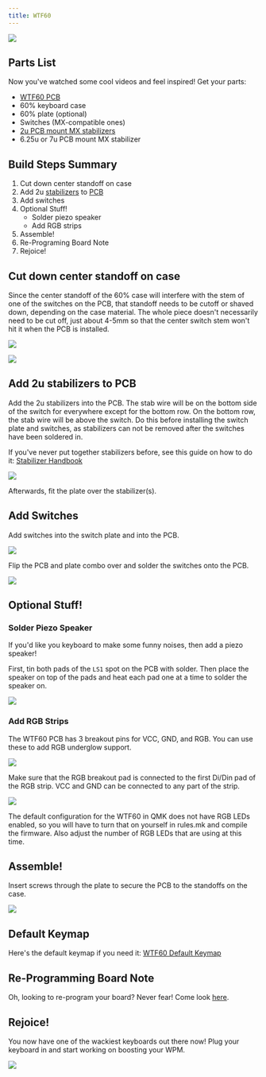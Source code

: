 ```yaml
---
title: WTF60 
---
```


![](./assets/images/wtf60/IMG_3180.jpeg)

## Parts List

Now you've watched some cool videos and feel inspired! Get your parts:

* [WTF60 PCB](https://keeb.io/products/wtf60-mirrored-60-keyboard-pcb)
* 60% keyboard case
* 60% plate (optional)
* Switches (MX-compatible ones)
* [2u PCB mount MX stabilizers](https://keeb.io/products/cherry-mx-stabilizer)
* 6.25u or 7u PCB mount MX stabilizer

## Build Steps Summary

1. Cut down center standoff on case
2. Add 2u [stabilizers](glossary#stabilizers) to [PCB](glossary#pcb)
3. Add switches
4. Optional Stuff!
    * Solder piezo speaker
    * Add RGB strips
5. Assemble!
6. Re-Programing Board Note
7. Rejoice!

## Cut down center standoff on case

Since the center standoff of the 60% case will interfere with the stem of one of the switches on the PCB, that standoff needs to be cutoff or shaved down, depending on the case material. The whole piece doesn't necessarily need to be cut off, just about 4-5mm so that the center switch stem won't hit it when the PCB is installed.

![](./assets/images/wtf60/IMG_3182.jpeg)

![](./assets/images/wtf60/IMG_3183.jpeg)

## Add 2u stabilizers to PCB

Add the 2u stabilizers into the PCB. The stab wire will be on the bottom side of the switch for everywhere except for the bottom row. On the bottom row, the stab wire will be above the switch. Do this before installing the switch plate and switches, as stabilizers can not be removed after the switches have been soldered in.

If you've never put together stabilizers before, see this guide on how to do it: [Stabilizer Handbook](https://imgur.com/gallery/machineabuses-stabilizer-handbook-v1-1-pHK0vhz)

![](./assets/images/wtf60/IMG_3184.jpeg)

Afterwards, fit the plate over the stabilizer(s).

## Add Switches

Add switches into the switch plate and into the PCB.

![](./assets/images/wtf60/IMG_3185.jpeg)

Flip the PCB and plate combo over and solder the switches onto the PCB.

![](./assets/images/wtf60/IMG_3186.jpeg)

## Optional Stuff!

### Solder Piezo Speaker

If you'd like you keyboard to make some funny noises, then add a piezo speaker!

First, tin both pads of the `LS1` spot on the PCB with solder. Then place the speaker on top of the pads and heat each pad one at a time to solder the speaker on.

![](./assets/images/wtf60/IMG_3188.jpeg)

### Add RGB Strips

The WTF60 PCB has 3 breakout pins for VCC, GND, and RGB. You can use these to add RGB underglow support.

![](./assets/images/wtf60/IMG_3190.jpeg)

Make sure that the RGB breakout pad is connected to the first Di/Din pad of the RGB strip. VCC and GND can be connected to any part of the strip.

![](./assets/images/wtf60/IMG_3189.jpeg)

The default configuration for the WTF60 in QMK does not have RGB LEDs enabled, so you will have to turn that on yourself in rules.mk and compile the firmware. Also adjust the number of RGB LEDs that are using at this time.

## Assemble!

Insert screws through the plate to secure the PCB to the standoffs on the case.

![](./assets/images/wtf60/IMG_3191.jpeg)

## Default Keymap

Here's the default keymap if you need it: [WTF60 Default Keymap](../static/layouts/keymap_WTF60_rev1.pdf)

## Re-Programming Board Note

Oh, looking to re-program your board? Never fear! Come look [here](flashing-firmware).

## Rejoice!

You now have one of the wackiest keyboards out there now! Plug your keyboard in and start working on boosting your WPM.

![](./assets/images/wtf60/IMG_3192.jpeg)
